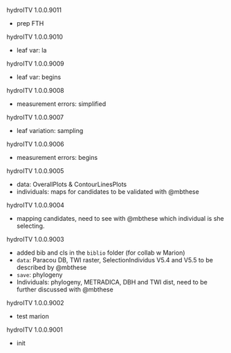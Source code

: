 hydroITV 1.0.0.9011
* prep FTH

hydroITV 1.0.0.9010
* leaf var: la

hydroITV 1.0.0.9009
* leaf var: begins

hydroITV 1.0.0.9008
* measurement errors: simplified

hydroITV 1.0.0.9007
* leaf variation: sampling

hydroITV 1.0.0.9006
* measurement errors: begins

hydroITV 1.0.0.9005
* data: OverallPlots & ContourLinesPlots
* individuals: maps for candidates to be validated with @mbthese

hydroITV 1.0.0.9004
* mapping candidates, need to see with @mbthese which individual is she selecting.

hydroITV 1.0.0.9003
* added bib and cls in the `biblio` folder (for collab w Marion)
* `data`: Paracou DB, TWI raster, SelectionIndividus V5.4 and V5.5 to be described by @mbthese
* `save`: phylogeny
* Individuals: phylogeny, METRADICA, DBH and TWI dist, need to be further discussed with @mbthese

hydroITV 1.0.0.9002
* test marion

hydroITV 1.0.0.9001 
* init

